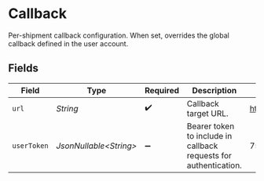 # Callback

Per-shipment callback configuration. When set, overrides the global callback defined in the user account.


## Fields

| Field                                                            | Type                                                             | Required                                                         | Description                                                      | Example                                                          |
| ---------------------------------------------------------------- | ---------------------------------------------------------------- | ---------------------------------------------------------------- | ---------------------------------------------------------------- | ---------------------------------------------------------------- |
| `url`                                                            | *String*                                                         | :heavy_check_mark:                                               | Callback target URL.                                             | https://example.com/callback                                     |
| `userToken`                                                      | *JsonNullable\<String>*                                          | :heavy_minus_sign:                                               | Bearer token to include in callback requests for authentication. | 75gh28hugjy8gfv6...                                              |